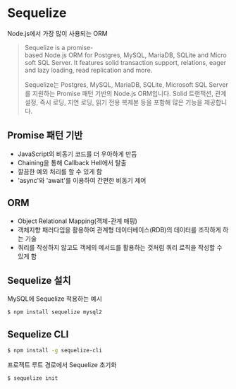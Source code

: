 # Sequelize

Node.js에서 가장 많이 사용되는 ORM

> Sequelize is a promise-based Node.js ORM for Postgres, MySQL, MariaDB, SQLite and Microsoft SQL Server. It features solid transaction support, relations, eager and lazy loading, read replication and more.
>
> Sequelize는 Postgres, MySQL, MariaDB, SQLite, Microsoft SQL Server를 지원하는 Promise 패턴 기반의 Node.js ORM입니다. Solid 트랜잭션, 관계 설정, 즉시 로딩, 지연 로딩, 읽기 전용 복제본 등을 포함해 많은 기능을 제공합니다.

## Promise 패턴 기반

- JavaScript의 비동기 코드를 더 우아하게 만듬
- Chaining을 통해 Callback Hell에서 탈출
- 깔끔한 예외 처리를 할 수 있게 함
- 'async'와 'await'를 이용하여 간편한 비동기 제어

## ORM

- Object Relational Mapping(객체-관계 매핑)
- 객체지향 패러다임을 활용하여 관계형 데이터베이스(RDB)의 데이터를 조작하게 하는 기술
- 쿼리를 작성하지 않고도 객체의 메서드를 활용하는 것처럼 쿼리 로직을 작성할 수 있게 함

## Sequelize 설치

MySQL에 Sequelize 적용하는 예시

```bash
$ npm install sequelize mysql2
```

## Sequelize CLI

```bash
$ npm install -g sequelize-cli
```

프로젝트 루트 경로에서 Sequelize 초기화

```bash
$ sequelize init
```
